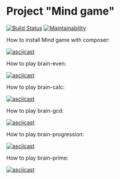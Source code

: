 # Project "Mind game"

[![Build Status](https://travis-ci.com/kalash-job/php-project-lvl1.svg?branch=master)](https://travis-ci.com/kalash-job/php-project-lvl1)
[![Maintainability](https://api.codeclimate.com/v1/badges/b5fa2f16662818f5bbc8/maintainability)](https://codeclimate.com/github/kalash-job/php-project-lvl1/maintainability)

How to install Mind game with composer:

[![asciicast](https://asciinema.org/a/MkoXN0snxa4cm0VTaqrphlefC.svg)](https://asciinema.org/a/MkoXN0snxa4cm0VTaqrphlefC)

How to play brain-even:

[![asciicast](https://asciinema.org/a/0hwjIrPHHAK2CclxDxfptp2U6.svg)](https://asciinema.org/a/0hwjIrPHHAK2CclxDxfptp2U6)

How to play brain-calc:

[![asciicast](https://asciinema.org/a/myegfGysuqHmvNufaQeuSMjhI.svg)](https://asciinema.org/a/myegfGysuqHmvNufaQeuSMjhI)

How to play brain-gcd:

[![asciicast](https://asciinema.org/a/mls4LSVKSpyHdFWH0KdPMCmSL.svg)](https://asciinema.org/a/mls4LSVKSpyHdFWH0KdPMCmSL)

How to play brain-progression:

[![asciicast](https://asciinema.org/a/QRl5UBjsNdH4e9Ha2BuqWYIsZ.svg)](https://asciinema.org/a/QRl5UBjsNdH4e9Ha2BuqWYIsZ)

How to play brain-prime:

[![asciicast](https://asciinema.org/a/BRI5cNeCY2YNFLqS6J2aIffNb.svg)](https://asciinema.org/a/BRI5cNeCY2YNFLqS6J2aIffNb)